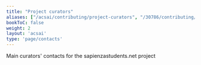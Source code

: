 ```yaml
---
title: "Project curators"
aliases: ["/acsai/contributing/project-curators", "/30786/contributing/contacts"]
bookToC: false
weight: 2
layout: 'acsai'
type: 'page/contacts'
---
```


Main curators' contacts for the sapienzastudents.net project
